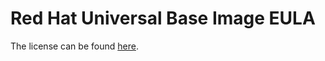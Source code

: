# Red Hat Universal Base Image EULA

The license can be found [here](Enterprise_Agreement_English_20180416.pdf).

